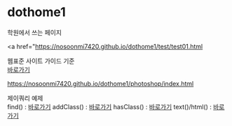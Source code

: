 # dothome1
학원에서 쓰는 페이지

<a href="https://nosoonmi7420.github.io/dothome1/test/test01.html

웹표준 사이트 가이드 기준<br> 
 <a href="https://nosoonmi7420.github.io/dothome1/webstandard/index.html">바로가기</a>
 
https://nosoonmi7420.github.io/dothome1/photoshop/index.html

제이쿼리 예제<br>
find() : <a href="https://nosoonmi7420.github.io/dothome1/jquery/jquery04_find2.html">바로가기</a>
addClass() : <a href="https://nosoonmi7420.github.io/dothome1/jquery/jquery06_addClass2.html">바로가기</a>
hasClass() : <a href="https://nosoonmi7420.github.io/dothome1/jquery/jquery07_hasClass.html">바로가기</a>
text()/html() : <a href="https://nosoonmi7420.github.io/dothome1/jquery/jquery08_text.html">바로가기</a>
